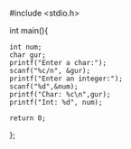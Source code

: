#include <stdio.h>

int main(){

    int num;
    char gur;
    printf("Enter a char:");
    scanf("%c/n", &gur);
    printf("Enter an integer:");
    scanf("%d",&num);
    printf("Char: %c\n",gur);
    printf("Int: %d", num);

    return 0;
};
